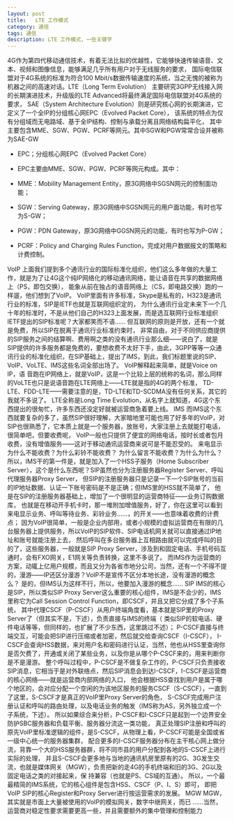 ```yaml
---
layout: post
title:	 LTE 工作模式
category: 通信
tags: 通信
description: LTE 工作模式，一些关键字
---
```

4G作为第四代移动通信技术，有着无法比拟的优越性，它能够快速传输语音、文本、视频和图像信息，能够满足几乎所有用户对于无线服务的要求，
国际电信联盟对于4G系统的标准为符合100 Mbit/s数据传输速度的系统，当之无愧的被称为机器之间的高速对话。LTE（Long Term Evolution）
主要研究3GPP无线接入网的长期演进技术，升级版的LTE Advanced将最终满足国际电信联盟对4G系统的要求，
SAE（System Architecture Evolution）则是研究核心网的长期演进，它定义了一个全IP的分组核心网EPC（Evolved Packet Core），
该系统的特点为仅有分组域而无电路域、基于全IP结构、控制与承载分离且网络结构扁平化，
其中主要包含MME、SGW、PGW、PCRF等网元。其中SGW和PGW常常合设并被称为SAE-GW

+ EPC；分组核心网EPC（Evolved Packet Core）

+ EPC主要由MME、SGW、PGW、PCRF等网元构成。其中：
+ MME：Mobility Management Entity，原3G网络中SGSN网元的控制面功能；
+ SGW：Serving Gateway，原3G网络中SGSN网元的用户面功能，有时也写为S-GW；
+ PGW：PDN Gateway，原3G网络中GGSN网元的功能，有时也写为P-GW；
+ PCRF：Policy and Charging Rules Function，完成对用户数据报文的策略和计费控制。

VoIP
上面我们提到多个通讯行业的国际标准化组织，他们这么多年做的大量工作，就是为了让4G这个纯IP网络化的移动通讯网络，能让语音在共享的数据网络上（PS，即包交换），
能象从前在独占的语音网络上（CS，即电路交换）跑的一样遛，他们想到了VoIP。
VoIP里面有许多标准，Skype是私有的，H323是通讯行业的标准，SIP是IETF也就是互联网组织定的，
为什么通讯行业定未来下一个几十年的标准时，不是从他们自己的H323上面发展，而是选互联网行业标准组织IETF提出的SIP标准呢？大家都笑而不语……
但互联网的原则是开放，还有一个就是免费，所以SIP在脱离于通讯行业标准约束时，
非常自由，对于不同供应商提供的SIP服务之间的结算啊、费用啊之类的没有通讯行业那么细——说白了，就是SIP提供的许多服务都是免费的，要想收费不太好下手，由此，3GPP等等一众通讯行业的标准化组织，在SIP基础上，提出了IMS，到此，我们标题里说的SIP、VoIP、VoLTE、IMS这些名词全部出场了。
VoIP解释起来简单，就是Voice on IP，语
音跑在IP网络上，就是VoIP，这是一个比较上层的统称的名词，那么同样的VoLTE也只是说语音跑在LTE网络上——LTE就是指的4G的两个标准，
TD-LTE、FDD-LTE——需要注意的是，TD-LTE和TD-SCDMA没有任何关系，其它的我就不多说了。
LTE全称是Long Time Evolution，从名字上就知道，4G这个东西提出的很匆忙，许多东西还没定好就被运营商急着要上线。
IMS
而IMS这个东西就要复杂的多了，虽然SIP很好理解，大家暗地里可能也用了好多年的VoIP，对SIP也很熟悉了，它本质上就是一个服务器，放账号，大家注册上去就能打电话，很简单吧，但要收费呢，
VoIP一般也只提供了便宜的网络电话，按时长或者包月收费，没有增值服务——这对于移动通讯运营商来说可是不能忍受的。 来电显示为什么不能收费？为什么彩铃不能收费？
为什么留言不能收费？为什么为什么？
所以，IMS干的第一件是，就是加入了一个HSS子服务（Home Subscriber Server），这个是什么东西呢？SIP虽然也分为注册服务器Register Server、呼叫代理服务器Proxy Server，
但SIP的注册服务器只是记录一下一个SIP账号的当前的IP地址数据、认证一下账号密码是不是正确；但IMS里的HSS就不简单了，
他是在SIP的注册服务器基础上，增加了一个很明显的运营商特征——业务订购数据库，
也就是在移动开手机卡时，那一堆附加增值服务，好了，你在这里可以看到来电显示业务、呼叫等待业务、彩铃业务……，的开关——也意味着收费的计费点；
因为VoIP很简单，一般是企业内部用，或者小规模的虚拟运营商在有限的几台服务器上提供服务，所以VoIP的SIP软件、SIP电话机网关就可以直接通过IP地址和账号就能注册上去，
然后呼叫在多台服务器上互相路由就可以完成呼叫的目的了，这些服务器，一般就是SIP Proxy Server，涉及到和固定电话、手机号码互通时，会有FXO网关，E1网关等负责转换，这里不多说了。
而IMS作为运营商的方案，动辄上亿用户规模，而且又分为各省市地分公司，当然，还有一个不得不提的，漫游——IP还区分漫游？VoIP不是宣传不区分本地长途，没有漫游的概念么？
是的，但IMS认为这样不行，所以，他要加入漫游的概念……
SIP
IMS的核心是SIP，所以类似SIP Proxy Server这么重要的核心组件，IMS是不会少的，IMS里称它为Call Session Control Function，即CSCF，并且又把它分成了多个子系统，
其中代理CSCF（P-CSCF）从用户终端角度看，基本就是SIP里的Proxy Server了（但其实不是，下述），负责直接与IMS的终端（
类似SIP的软电话、硬件电话等等，但同样的，也扩展了不少东西，这里跳过不述）；
P-CSCF直接与终端交互，可能会把SIP进行压缩或者加密，然后就交给查询CSCF（I-CSCF），
I-CSCF会查询HSS数据，来对用户名和密码进行认证，当然，他也从HSS里查询你是否欠费了，开通或关闭了某些业务，以及你是从哪个P-CSCF来的，用来判断你是不是漫游。
整个呼叫过程中，P-CSCF是不做复杂工作的，P-CSCF只负责接收SIP消息，它相当于是对外联络点，然后SIP消息会到达I-CSCF，I-CSCF是运营商的核心网络——就是运营商内部网络的入口，
他会根据HSS查找到用户是属于哪个地区的，会对应分配一个空闲的为该地区服务的服务CSCF（S-CSCF），一直到了这里，S-CSCF才是真正的VoIP里Proxy Server的角色，
S-CSCF完成用户注册认证和呼叫的路由处理，以及电话业务的触发（IMS称为AS，另外独立成一个子系统，下述）。
所以如果综合来分析，P-CSCF和I-CSCF只是起到一个边界安全防护SBC服务器和负载平衡、服务器分流这一类功能，
真正处理SIP注册和呼叫的原先VoIP里标准逻辑的组件，是S-CSCF，从物理上看，P-CSCF可能是全国或省一级中心统一的服务器集群，
配合更多的I-CSCF服务器分布在主干核心网上做分流，背靠一个大的HSS服务器群，将不同市县的用户分配到各地的S-CSCF上进行实际的处理，
并且S-CSCF会更多地与当地的通讯机房里原有的2G、3G发生交流，也就是媒体网关（MGW），负责把新的走4G的手机终端和旧的3G、2G以及固定电话之类的对接起来，保
持兼容（也就是PS、CS域的互通）。
所以，一个最最精简的IMS系统，它的核心组件是包含HSS、CSCF（P、I、S）即可，
即把VoIP SIP的核心Register和Proxy Server进行按运营需求的发展。
MGW
MGW，其实就是市面上大量被使用的VoIP的模拟网关，数字中继网关，而已
……当然，运营商对稳定性要求需要更高一些，并且需要额外的集中管理和控制能力